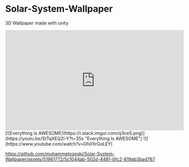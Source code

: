 # Solar-System-Wallpaper
3D Wallpaper made with unity
<iframe width="560" height="315"
src="https://www.google.com.tr" 
frameborder="0" 
allow="accelerometer; autoplay; encrypted-media; gyroscope; picture-in-picture" 
allowfullscreen></iframe>
[![Everything Is AWESOME](https://i.stack.imgur.com/q3ceS.png)](https://youtu.be/StTqXEQ2l-Y?t=35s "Everything Is AWESOME")
![](https://www.youtube.com/watch?v=Dh01lrGoLEY)

https://github.com/muhammetozeski/Solar-System-Wallpaper/assets/51961772/5c1044ab-502d-4481-bfc2-819ab3bad767

